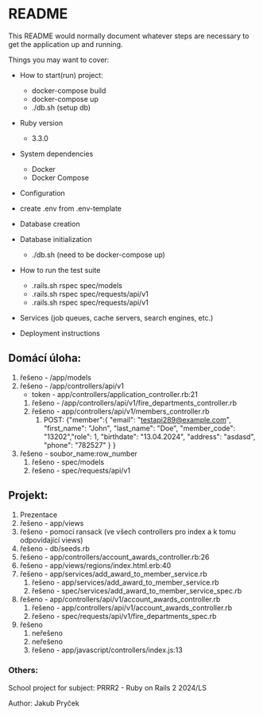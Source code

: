 # README

This README would normally document whatever steps are necessary to get the
application up and running.

Things you may want to cover:

* How to start(run) project:
  * docker-compose build
  * docker-compose up
  * ./db.sh (setup db)

* Ruby version
  * 3.3.0 

* System dependencies
  * Docker
  * Docker Compose

* Configuration
* create .env from .env-template

* Database creation

* Database initialization
  * ./db.sh (need to be docker-compose up)

* How to run the test suite
  * .rails.sh rspec spec/models 
  * .rails.sh rspec spec/requests/api/v1 
  * .rails.sh rspec spec/requests/api/v1 

* Services (job queues, cache servers, search engines, etc.)

* Deployment instructions

## Domácí úloha:
1. řešeno - /app/models
2. řešeno - /app/controllers/api/v1
   * token - app/controllers/application_controller.rb:21
   1. řešeno - /app/controllers/api/v1/fire_departments_controller.rb
   2. řešeno - app/controllers/api/v1/members_controller.rb
      1. POST: {"member":{ "email": "testapi289@example.com", "first_name": "John", "last_name": "Doe", "member_code": "13202","role": 1, "birthdate": "13.04.2024", "address": "asdasd", "phone": "782527" } }
3. řešeno - soubor_name:row_number
   1. řešeno - spec/models
   2. řešeno - spec/requests/api/v1

## Projekt:
1. Prezentace
2. řešeno - app/views
3. řešeno - pomocí ransack (ve všech controllers pro index a k tomu odpovídající views)
4. řešeno - db/seeds.rb
5. řešeno - app/controllers/account_awards_controller.rb:26
6. řešeno - app/views/regions/index.html.erb:40
7. řešeno - app/services/add_award_to_member_service.rb
   1. řešeno - app/services/add_award_to_member_service.rb
   2. řešeno - spec/services/add_award_to_member_service_spec.rb
8. řešeno - app/controllers/api/v1/account_awards_controller.rb
   1. řešeno - app/controllers/api/v1/account_awards_controller.rb
   2. řešeno - spec/requests/api/v1/fire_departments_spec.rb
9. řešeno
   1. neřešeno
   2. neřešeno
   3. řešeno - app/javascript/controllers/index.js:13


### Others:
School project for subject: PRRR2 - Ruby on Rails 2
2024/LS 

Author: Jakub Pryček